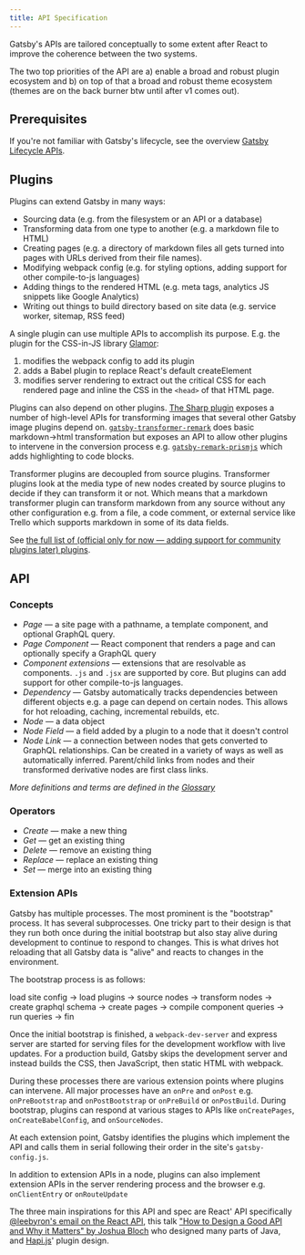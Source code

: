 ```yaml
---
title: API Specification
---
```


Gatsby's APIs are tailored conceptually to some extent after React to improve
the coherence between the two systems.

The two top priorities of the API are a) enable a broad and robust plugin
ecosystem and b) on top of that a broad and robust theme ecosystem (themes are
on the back burner btw until after v1 comes out).

## Prerequisites

If you're not familiar with Gatsby's lifecycle, see the overview [Gatsby Lifecycle APIs](/docs/gatsby-lifecycle-apis/).

## Plugins

Plugins can extend Gatsby in many ways:

- Sourcing data (e.g. from the filesystem or an API or a database)
- Transforming data from one type to another (e.g. a markdown file to HTML)
- Creating pages (e.g. a directory of markdown files all gets turned into pages
  with URLs derived from their file names).
- Modifying webpack config (e.g. for styling options, adding support for other
  compile-to-js languages)
- Adding things to the rendered HTML (e.g. meta tags, analytics JS snippets like
  Google Analytics)
- Writing out things to build directory based on site data (e.g. service worker,
  sitemap, RSS feed)

A single plugin can use multiple APIs to accomplish its purpose. E.g. the plugin
for the CSS-in-JS library [Glamor](/packages/gatsby-plugin-glamor/):

1.  modifies the webpack config to add its plugin
2.  adds a Babel plugin to replace React's default createElement
3.  modifies server rendering to extract out the critical CSS for each rendered
    page and inline the CSS in the `<head>` of that HTML page.

Plugins can also depend on other plugins. [The Sharp
plugin](/packages/gatsby-plugin-sharp/) exposes a number of high-level APIs for
transforming images that several other Gatsby image plugins depend on.
[`gatsby-transformer-remark`](/packages/gatsby-transformer-remark/) does basic
markdown->html transformation but exposes an API to allow other plugins to
intervene in the conversion process e.g.
[`gatsby-remark-prismjs`](/packages/gatsby-remark-prismjs/) which adds
highlighting to code blocks.

Transformer plugins are decoupled from source plugins. Transformer plugins look
at the media type of new nodes created by source plugins to decide if they can
transform it or not. Which means that a markdown transformer plugin can
transform markdown from any source without any other configuration e.g. from a
file, a code comment, or external service like Trello which supports markdown
in some of its data fields.

See
[the full list of (official only for now — adding support for community plugins later) plugins](/docs/plugins/).

## API

### Concepts

- _Page_ — a site page with a pathname, a template component, and optional
  GraphQL query.
- _Page Component_ — React component that renders a page and can optionally
  specify a GraphQL query
- _Component extensions_ — extensions that are resolvable as components. `.js`
  and `.jsx` are supported by core. But plugins can add support for other
  compile-to-js languages.
- _Dependency_ — Gatsby automatically tracks dependencies between different
  objects e.g. a page can depend on certain nodes. This allows for hot
  reloading, caching, incremental rebuilds, etc.
- _Node_ — a data object
- _Node Field_ — a field added by a plugin to a node that it doesn't control
- _Node Link_ — a connection between nodes that gets converted to GraphQL
  relationships. Can be created in a variety of ways as well as automatically
  inferred. Parent/child links from nodes and their transformed derivative nodes
  are first class links.

_More definitions and terms are defined in the [Glossary](/docs/glossary/)_

### Operators

- _Create_ — make a new thing
- _Get_ — get an existing thing
- _Delete_ — remove an existing thing
- _Replace_ — replace an existing thing
- _Set_ — merge into an existing thing

### Extension APIs

Gatsby has multiple processes. The most prominent is the "bootstrap" process. It
has several subprocesses. One tricky part to their design is that they run both
once during the initial bootstrap but also stay alive during development to
continue to respond to changes. This is what drives hot reloading that all
Gatsby data is "alive" and reacts to changes in the environment.

The bootstrap process is as follows:

load site config -> load plugins -> source nodes -> transform nodes -> create
graphql schema -> create pages -> compile component queries -> run queries ->
fin

Once the initial bootstrap is finished, a `webpack-dev-server` and express server are started for serving files for the development workflow with live updates. For a production build, Gatsby skips the development server and instead builds the CSS, then JavaScript, then static HTML with webpack.

During these processes there are various extension points where plugins can
intervene. All major processes have an `onPre` and `onPost` e.g. `onPreBootstrap`
and `onPostBootstrap` or `onPreBuild` or `onPostBuild`. During bootstrap,
plugins can respond at various stages to APIs like `onCreatePages`,
`onCreateBabelConfig`, and `onSourceNodes`.

At each extension point, Gatsby identifies the plugins which implement the API
and calls them in serial following their order in the site's `gatsby-config.js`.

In addition to extension APIs in a node, plugins can also implement extension APIs
in the server rendering process and the browser e.g. `onClientEntry` or
`onRouteUpdate`

The three main inspirations for this API and spec are React' API specifically
[@leebyron's email on the React API](https://gist.github.com/vjeux/f2b015d230cc1ab18ed1df30550495ed),
this talk
["How to Design a Good API and Why it Matters" by Joshua Bloch](https://www.youtube.com/watch?v=heh4OeB9A-c&app=desktop)
who designed many parts of Java, and [Hapi.js](https://hapijs.com/api)' plugin
design.
